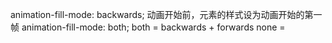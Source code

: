  animation-fill-mode: backwards;   动画开始前，元素的样式设为动画开始的第一帧
  animation-fill-mode: both;  both = backwards + forwards 
  none = 
